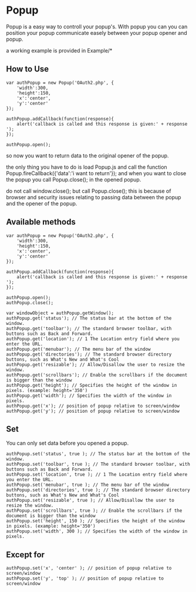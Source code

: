 Popup
===========

Popup is a easy way to controll your popup's. With popup you can you can position your popup communicate easely between your popup opener and popup. 

a working example is provided in Example/*

How to Use
----------

	var authPopup = new Popup('OAuth2.php', {
		'width':300,
		'height':150,
		'x':'center', 
		'y':'center' 
	});

	authPopup.addCallback(function(response){
		alert('callback is called and this response is given:' + response ');
	});

	authPopup.open();

so now you want to return data to the original opener of the popup.

the only thing you have to do is load Popup.js and call the function 
	Popup.fireCallback({'data':'i want to return'});
and when you want to close the popup you call 
	Popup.close(); 
in the opened popup.

do not call 
	window.close(); 
but call 
	Popup.close(); 
this is because of browser and security issues relating to passing data 
between the popup and the opener of the popup.

Available methods
-----------------

    var authPopup = new Popup('OAuth2.php', {
        'width':300,
        'height':150,
        'x':'center', 
        'y':'center' 
    });

    authPopup.addCallback(function(response){
        alert('callback is called and this response is given:' + response ');
    });

    authPopup.open();
    authPopup.close();

    var windowObject = authPopup.getWindow();
    authPopup.get('status'); // The status bar at the bottom of the window.
    authPopup.get('toolbar'); // The standard browser toolbar, with buttons such as Back and Forward.
	authPopup.get('location'); // 1 The Location entry field where you enter the URL.
	authPopup.get('menubar'); // The menu bar of the window
	authPopup.get('directories'); // The standard browser directory buttons, such as What's New and What's Cool
	authPopup.get('resizable'); // Allow/Disallow the user to resize the window.
	authPopup.get('scrollbars'); // Enable the scrollbars if the document is bigger than the window
	authPopup.get('height'); // Specifies the height of the window in pixels. (example: height='350')
	authPopup.get('width'); // Specifies the width of the window in pixels.
	authPopup.get('x'); // position of popup relative to screen/window
	authPopup.get('y'); // position of popup relative to screen/window


Set
---

You can only set data before you opened a popup.

	authPopup.set('status', true ); // The status bar at the bottom of the window.
	authPopup.set('toolbar', true ); // The standard browser toolbar, with buttons such as Back and Forward.
	authPopup.set('location', true ); // 1 The Location entry field where you enter the URL.
	authPopup.set('menubar', true ); // The menu bar of the window
	authPopup.set('directories', true ); // The standard browser directory buttons, such as What's New and What's Cool
	authPopup.set('resizable', true ); // Allow/Disallow the user to resize the window.
	authPopup.set('scrollbars', true ); // Enable the scrollbars if the document is bigger than the window
	authPopup.set('height', 150 ); // Specifies the height of the window in pixels. (example: height='350')
	authPopup.set('width', 300 ); // Specifies the width of the window in pixels.


Except for 
----------

	authPopup.set('x', 'center' ); // position of popup relative to screen/window
	authPopup.set('y', 'top' ); // position of popup relative to screen/window